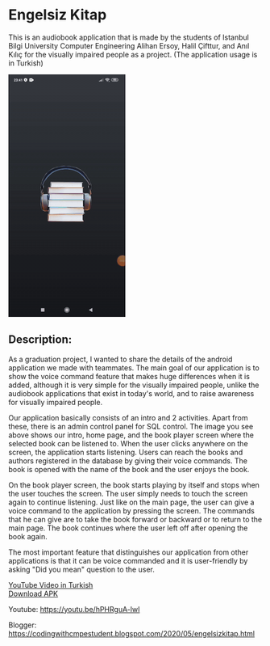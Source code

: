 # Engelsiz Kitap

This is an audiobook application that is made by the students of Istanbul Bilgi University Computer Engineering Alihan Ersoy, Halil Çifttur, and Anıl Kılıç for the visually impaired people as a project. (The application usage is in Turkish)

![](Medya1.gif)

## Description:

As a graduation project, I wanted to share the details of the android application we made with teammates. The main goal of our application is to show the voice command feature that makes huge differences when it is added, although it is very simple for the visually impaired people, unlike the audiobook applications that exist in today's world, and to raise awareness for visually impaired people.

Our application basically consists of an intro and 2 activities. Apart from these, there is an admin control panel for SQL control. The image you see above shows our intro, home page, and the book player screen where the selected book can be listened to. When the user clicks anywhere on the screen, the application starts listening. Users can reach the books and authors registered in the database by giving their voice commands. The book is opened with the name of the book and the user enjoys the book.

On the book player screen, the book starts playing by itself and stops when the user touches the screen. The user simply needs to touch the screen again to continue listening. Just like on the main page, the user can give a voice command to the application by pressing the screen. The commands that he can give are to take the book forward or backward or to return to the main page. The book continues where the user left off after opening the book again.

The most important feature that distinguishes our application from other applications is that it can be voice commanded and it is user-friendly by asking "Did you mean" question to the user.

[YouTube Video in Turkish](https://youtu.be/hPHRguA-lwI)
<br>
[Download APK](https://github.com/halilcifttur/EngelsizKitap/raw/master/APK/EngelsizKitap.apk)


Youtube: https://youtu.be/hPHRguA-lwI 

Blogger: https://codingwithcmpestudent.blogspot.com/2020/05/engelsizkitap.html




